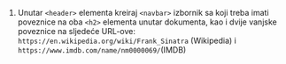 1. Unutar `<header>` elementa kreiraj `<navbar>` izbornik sa koji treba imati poveznice na oba `<h2>` elementa unutar dokumenta, kao i dvije vanjske poveznice na sljedeće URL-ove: `https://en.wikipedia.org/wiki/Frank_Sinatra` (Wikipedia) i `https://www.imdb.com/name/nm0000069/`(IMDB)
